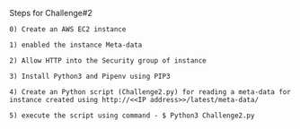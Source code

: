 Steps for Challenge#2

	0) Create an AWS EC2 instance

	1) enabled the instance Meta-data
	
	2) Allow HTTP into the Security group of instance
	
	3) Install Python3 and Pipenv using PIP3
	
	4) Create an Python script (Challenge2.py) for reading a meta-data for instance created using http://<<IP address>>/latest/meta-data/
	
  	5) execute the script using command - $ Python3 Challenge2.py
